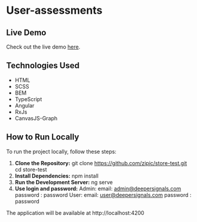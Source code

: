 # User-assessments

## Live Demo

Check out the live demo [here](https://zipic.github.io/user-assessments/).

## Technologies Used
- HTML
- SCSS
- BEM
- TypeScript
- Angular
- RxJs
- CanvasJS-Graph

## How to Run Locally

To run the project locally, follow these steps:

1. **Clone the Repository:**
   git clone https://github.com/zipic/store-test.git
   cd store-test
2. **Install Dependencies:**
   npm install
3. **Run the Development Server:**
   ng serve
4. **Use login and password:**
   Admin:
         email: admin@deepersignals.com
         password : password
   User:
         email: user@deepersignals.com
         password : password

The application will be available at http://localhost:4200
